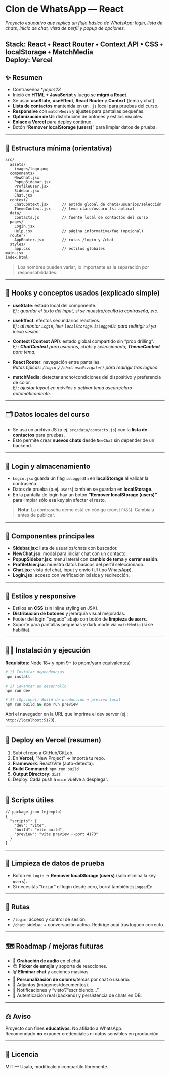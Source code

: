 # **Clon de WhatsApp — React**

_Proyecto educativo que replica un flujo básico de WhatsApp: login, lista de chats, inicio de chat, vista de perfil y popup de opciones._

**Stack:** React • React Router • Context API • CSS • localStorage • MatchMedia  
**Deploy:** Vercel
---

## ✨ Resumen

- Contraseñoa **pepe123*
- Inició en **HTML + JavaScript** y luego se **migró a React**.  
- Se usan **useState**, **useEffect**, **React Router** y **Context** (tema y chat).  
- **Lista de contactos** mantenida en un `.js` local para pruebas del curso.  
- **Responsive** con `matchMedia` y ajustes para pantallas pequeñas.  
- **Optimización de UI**: distribución de botones y estilos visuales.  
- **Enlace a Vercel** para deploy continuo.  
- Botón “**Remover localStorage (users)**” para limpiar datos de prueba.

---

## 📁 Estructura mínima (orientativa)

```
src/
  assets/
    images/logo.png
  components/
    NewChat.jsx
    PopupSidebar.jsx
    ProfileUser.jsx
    Sidebar.jsx
    Chat.jsx
  context/
    ChatContext.jsx      // estado global de chats/usuarios/selección
    ThemeContext.jsx     // tema claro/oscuro (si aplica)
  data/
    contacts.js          // fuente local de contactos del curso
  pages/
    Login.jsx
    Help.jsx             // página informativa/faq (opcional)
  router/
    AppRouter.jsx        // rutas /login y /chat
  styles/
    app.css              // estilos globales
main.jsx
index.html
```

> Los nombres pueden variar; lo importante es la separación por responsabilidades.

---

## 🧠 Hooks y conceptos usados (explicado simple)

- **useState**: estado local del componente.  
  _Ej.: guardar el texto del input, si se muestra/oculta la contraseña, etc._

- **useEffect**: efectos secundarios reactivos.  
  _Ej.: al montar `Login`, leer `localStorage.isLoggedIn` para redirigir si ya inició sesión._

- **Context (Context API)**: estado global compartido sin “prop drilling”.  
  _Ej.: **ChatContext** para usuarios, chats y seleccionado; **ThemeContext** para tema._

- **React Router**: navegación entre pantallas.  
  _Rutas típicas: `/login` y `/chat`. `useNavigate()` para redirigir tras logueo._

- **matchMedia**: detectar ancho/condiciones del dispositivo y preferencia de color.  
  _Ej.: ajustar layout en móviles o activar tema oscuro/claro automáticamente._

---

## 🗂️ Datos locales del curso

- Se usa un archivo JS (p.ej. `src/data/contacts.js`) con la **lista de contactos** para pruebas.  
- Esto permite crear **nuevos chats** desde `NewChat` sin depender de un backend.

---

## 🔐 Login y almacenamiento

- `Login.jsx` guarda un flag `isLoggedIn` en **localStorage** al validar la contraseña.  
- Datos de prueba (p.ej. `users`) también se guardan en **localStorage**.  
- En la pantalla de login hay un botón **“Remover localStorage (users)”** para limpiar sólo esa key sin afectar el resto.

> **Nota:** La contraseña demo está en código (const `PASS`). Cambiala antes de publicar.

---

## 🧩 Componentes principales

- **Sidebar.jsx**: lista de usuarios/chats con buscador.  
- **NewChat.jsx**: modal para iniciar chat con un contacto.  
- **PopupSidebar.jsx**: menú lateral con **cambio de tema** y **cerrar sesión**.  
- **ProfileUser.jsx**: muestra datos básicos del perfil seleccionado.  
- **Chat.jsx**: vista del chat, input y envío (UI tipo WhatsApp).  
- **Login.jsx**: acceso con verificación básica y redirección.

---

## 🎨 Estilos y responsive

- Estilos en **CSS** (sin inline styling en JSX).  
- **Distribución de botones** y jerarquía visual mejoradas.  
- Footer del login “pegado” abajo con botón de **limpieza de `users`**.  
- Soporte para pantallas pequeñas y dark mode vía `matchMedia` (si se habilita).

---

## 🏃‍♂️ Instalación y ejecución

**Requisitos**: Node 18+ y npm 9+ (o pnpm/yarn equivalentes)

```bash
# 1) Instalar dependencias
npm install

# 2) Levantar en desarrollo
npm run dev

# 3) (Opcional) Build de producción + preview local
npm run build && npm run preview
```

Abrí el navegador en la URL que imprima el dev server (ej.: `http://localhost:5173`).

---

## 🚀 Deploy en Vercel (resumen)

1. Subí el repo a GitHub/GitLab.  
2. En **Vercel**, “New Project” → importá tu repo.  
3. **Framework**: React/Vite (auto-detecta).  
4. **Build Command**: `npm run build`  
5. **Output Directory**: `dist`  
6. Deploy. Cada push a `main` vuelve a desplegar.

---

## 🔧 Scripts útiles

```jsonc
// package.json (ejemplo)
{
  "scripts": {
    "dev": "vite",
    "build": "vite build",
    "preview": "vite preview --port 4173"
  }
}
```

---

## 🧹 Limpieza de datos de prueba

- Botón en `Login` → **Remover localStorage (users)** (sólo elimina la key `users`).  
- Si necesitás “forzar” el login desde cero, borrá también `isLoggedIn`.

---

## 🧭 Rutas

- `/login`: acceso y control de sesión.  
- `/chat`: sidebar + conversación activa. Redirige aquí tras logueo correcto.

---

## 🗺️ Roadmap / mejoras futuras

- 🎤 **Grabación de audio** en el chat.  
- 😊 **Picker de emojis** y soporte de reacciones.  
- 🗑️ **Eliminar chat** y acciones masivas.  
- 🎨 **Personalización de colores**/temas por chat o usuario.  
- 📎 Adjuntos (imágenes/documentos).  
- 🔔 Notificaciones y “visto”/“escribiendo…”.  
- 🔐 Autenticación real (backend) y persistencia de chats en DB.

---

## ⚖️ Aviso

Proyecto con fines **educativos**. No afiliado a WhatsApp.  
Recomendado **no** exponer credenciales ni datos sensibles en producción.

---

## 📄 Licencia

MIT — Usalo, modificalo y compartilo libremente.
